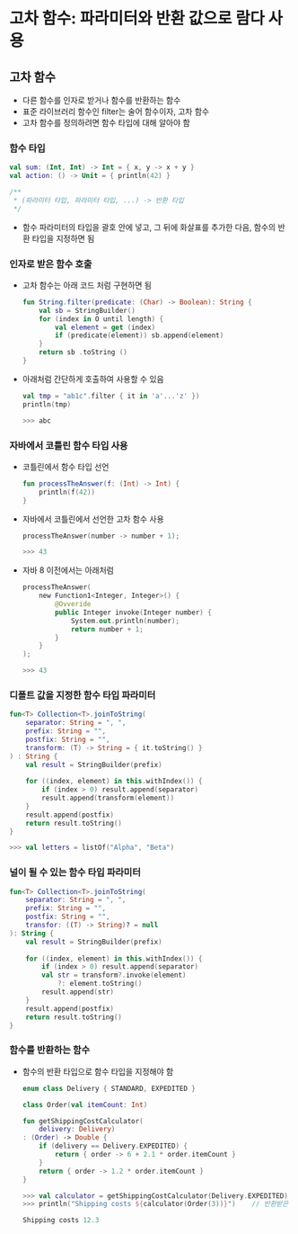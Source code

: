 # 고차 함수: 파라미터와 반환 값으로 람다 사용

## 고차 함수

- 다른 함수를 인자로 받거나 함수를 반환하는 함수
- 표준 라이브러리 함수인 filter는 술어 함수이자, 고차 함수
- 고차 함수를 정의하려면 함수 타입에 대해 알아야 함

### 함수 타입

```kotlin
val sum: (Int, Int) -> Int = { x, y -> x + y }
val action: () -> Unit = { println(42) }

/**
 * (파라미터 타입, 파라미터 타입, ...) -> 반환 타입
 */
```

- 함수 파라미터의 타입을 괄호 안에 넣고, 그 뒤에 화살표를 추가한 다음, 함수의 반환 타입을 지정하면 됨

### 인자로 받은 함수 호출

- 고차 함수는 아래 코드 처럼 구현하면 됨

    ```kotlin
    fun String.filter(predicate: (Char) -> Boolean): String {
    	val sb = StringBuilder()
    	for (index in O until length) {
    		val element = get (index)
    		if (predicate(element)) sb.append(element)
    	}
    	return sb .toString ()
    }
    ```

- 아래처럼 간단하게 호출하여 사용할 수 있음

    ```kotlin
    val tmp = "ab1c".filter { it in 'a'...'z' })
    println(tmp)
    
    >>> abc
    ```


### 자바에서 코틀린 함수 타입 사용

- 코틀린에서 함수 타입 선언

    ```kotlin
    fun processTheAnswer(f: (Int) -> Int) {
    	println(f(42))
    }
    ```

- 자바에서 코틀린에서 선언한 고차 함수 사용

    ```kotlin
    processTheAnswer(number -> number + 1);
    
    >>> 43
    ```

- 자바 8 이전에서는 아래처럼

    ```kotlin
    processTheAnswer(
    	new Function1<Integer, Integer>() {
    		@Ovveride
    		public Integer invoke(Integer number) {
    			System.out.println(number);
    			return number + 1;
    		}
    	}
    );
    
    >>> 43
    ```


### 디폴트 값을 지정한 함수 타입 파라미터

```kotlin
fun<T> Collection<T>.joinToString(
    separator: String = ", ",
    prefix: String = "",
    postfix: String = "",
    transform: (T) -> String = { it.toString() }
) : String {
    val result = StringBuilder(prefix)
    
    for ((index, element) in this.withIndex()) {
        if (index > 0) result.append(separator)
        result.append(transform(element))
    }
    result.append(postfix)
    return result.toString()
}

>>> val letters = listOf("Alpha", "Beta")
```

### 널이 될 수 있는 함수 타입 파라미터

```kotlin
fun<T> Collection<T>.joinToString(
    separator: String = ", ",
    prefix: String = "",
    postfix: String = "",
    transfor: ((T) -> String)? = null
): String {
    val result = StringBuilder(prefix)
    
    for ((index, element) in this.withIndex()) {
        if (index > 0) result.append(separator)
        val str = transform?.invoke(element)
            ?: element.toString()
        result.append(str)
    }
    result.append(postfix)
    return result.toString()
}
```

### 함수를 반환하는 함수

- 함수의 반환 타입으로 함수 타입을 지정해야 함

    ```kotlin
    enum class Delivery { STANDARD, EXPEDITED }
    
    class Order(val itemCount: Int)
    
    fun getShippingCostCalculator(
        delivery: Delivery)
    : (Order) -> Double {
        if (delivery == Delivery.EXPEDITED) { 
            return { order -> 6 + 2.1 * order.itemCount }
        }
        return { order -> 1.2 * order.itemCount }     
    }
    
    >>> val calculator = getShippingCostCalculator(Delivery.EXPEDITED)    // 반환받은 함수를 변수에 저장
    >>> println("Shipping costs ${calculator(Order(3))}")    // 반환받은 함수 호출
    
    Shipping costs 12.3
    ```